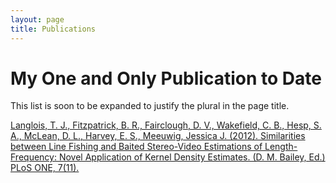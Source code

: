 ```yaml
---
layout: page
title: Publications
---
```

<h1>My One and Only Publication to Date</h1>

<p1>This list is soon to be expanded to justify the plural in the page title.</p>

<p1>[Langlois, T. J., Fitzpatrick, B. R., Fairclough, D. V., Wakefield, C. B., Hesp, S. A., McLean, D. L., Harvey, E. S., Meeuwig, Jessica J. (2012). Similarities between Line Fishing and Baited Stereo-Video Estimations of Length-Frequency: Novel Application of Kernel Density Estimates. (D. M. Bailey, Ed.) PLoS ONE, 7(11).](http://journals.plos.org/plosone/article?id=10.1371/journal.pone.0045973)</p1>

